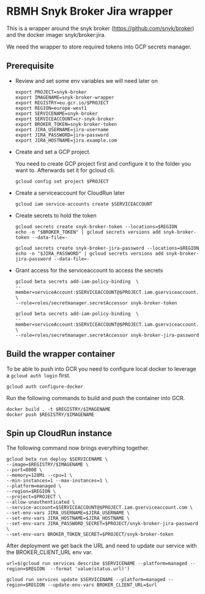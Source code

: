 # RBMH Snyk Broker Jira wrapper

This is a wrapper around the snyk broker (https://github.com/snyk/broker)
and the docker imager snyk/broker:jira.

We need the wrapper to store required tokens into GCP secrets manager.

## Prerequisite

- Review and set some env variables we will need later on
  ```
  export PROJECT=snyk-broker
  export IMAGENAME=snyk-broker-wrapper
  export REGISTRY=eu.gcr.io/$PROJECT
  export REGION=europe-west1
  export SERVICENAME=snyk-broker
  export SERVICEACCOUNT=cr-snyk-broker
  export BROKER_TOKEN=snyk-broker-token
  export JIRA_USERNAME=jira-username
  export JIRA_PASSWORD=jira-password
  export JIRA_HOSTNAME=jira.example.com
  ```

- Create and set a GCP project.
  
  You need to create GCP project first and configure it to the folder you want to.
  Afterwards set it for gcloud cli.
  ```
  gcloud config set project $PROJECT
  ```

- Create a serviceaccount for CloudRun later
  
  ```
  gcloud iam service-accounts create $SERVICEACCOUNT
  ```
  
- Create secrets to hold the token

  ```
  gcloud secrets create snyk-broker-token --locations=$REGION
  echo -n "$BROKER_TOKEN" | gcloud secrets versions add snyk-broker-token --data-file=-

  gcloud secrets create snyk-broker-jira-password --locations=$REGION
  echo -n "$JIRA_PASSWORD" | gcloud secrets versions add snyk-broker-jira-password --data-file=-
  ```

- Grant access for the serviceaccount to access the secrets
  
  ```
  gcloud beta secrets add-iam-policy-binding  \
  --member=serviceAccount:$SERVICEACCOUNT@$PROJECT.iam.gserviceaccount.com \
  --role=roles/secretmanager.secretAccessor snyk-broker-token

  gcloud beta secrets add-iam-policy-binding  \
  --member=serviceAccount:$SERVICEACCOUNT@$PROJECT.iam.gserviceaccount.com \
  --role=roles/secretmanager.secretAccessor snyk-broker-jira-password
  ```

## Build the wrapper container

To be able to push into GCR you need to configure local docker to leverage a `gcloud auth login` first.
```
gcloud auth configure-docker
```

Run the following commands to build and push the container into GCR.
```
docker build . -t $REGISTRY/$IMAGENAME
docker push $REGISTRY/$IMAGENAME
```

## Spin up CloudRun instance

The following command now brings everything together.

```
gcloud beta run deploy $SERVICENAME \
--image=$REGISTRY/$IMAGENAME \
--port=8000 \
--memory=128Mi --cpu=1 \
--min-instances=1 --max-instances=1 \
--platform=managed \
--region=$REGION \
--project=$PROJECT \
--allow-unauthenticated \
--service-account=$SERVICEACCOUNT@$PROJECT.iam.gserviceaccount.com \
--set-env-vars JIRA_USERNAME=$JIRA_USERNAME \
--set-env-vars JIRA_HOSTNAME=$JIRA_HOSTNAME \
--set-env-vars JIRA_PASSWORD_SECRET=$PROJECT/snyk-broker-jira-password \
--set-env-vars BROKER_TOKEN_SECRET=$PROJECT/snyk-broker-token
```

After deployment we get back the URL and need to update our service with the BROKER_CLIENT_URL env var.

```
url=$(gcloud run services describe $SERVICENAME --platform=managed --region=$REGION  --format 'value(status.url)')

gcloud run services update $SERVICENAME --platform=managed --region=$REGION --update-env-vars BROKER_CLIENT_URL=$url
```
